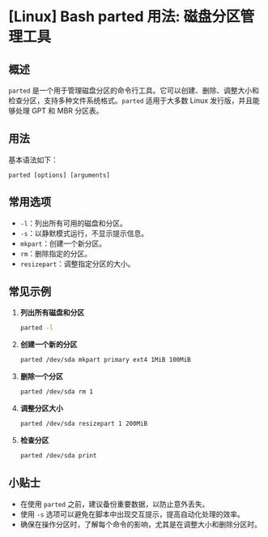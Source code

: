 # [Linux] Bash parted 用法: 磁盘分区管理工具

## 概述
`parted` 是一个用于管理磁盘分区的命令行工具。它可以创建、删除、调整大小和检查分区，支持多种文件系统格式。`parted` 适用于大多数 Linux 发行版，并且能够处理 GPT 和 MBR 分区表。

## 用法
基本语法如下：
```
parted [options] [arguments]
```

## 常用选项
- `-l`：列出所有可用的磁盘和分区。
- `-s`：以静默模式运行，不显示提示信息。
- `mkpart`：创建一个新分区。
- `rm`：删除指定的分区。
- `resizepart`：调整指定分区的大小。

## 常见示例
1. **列出所有磁盘和分区**
   ```bash
   parted -l
   ```

2. **创建一个新的分区**
   ```bash
   parted /dev/sda mkpart primary ext4 1MiB 100MiB
   ```

3. **删除一个分区**
   ```bash
   parted /dev/sda rm 1
   ```

4. **调整分区大小**
   ```bash
   parted /dev/sda resizepart 1 200MiB
   ```

5. **检查分区**
   ```bash
   parted /dev/sda print
   ```

## 小贴士
- 在使用 `parted` 之前，建议备份重要数据，以防止意外丢失。
- 使用 `-s` 选项可以避免在脚本中出现交互提示，提高自动化处理的效率。
- 确保在操作分区时，了解每个命令的影响，尤其是在调整大小和删除分区时。